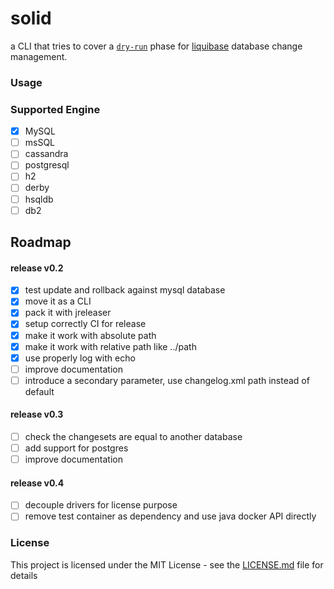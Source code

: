 # solid

a CLI that tries to cover a [`dry-run`](https://stackoverflow.com/questions/21847482/does-liquibase-support-dry-run) 
phase for [liquibase](https://liquibase.org/) database change management.

### Usage

### Supported Engine

- [X] MySQL
- [ ] msSQL
- [ ] cassandra
- [ ] postgresql
- [ ] h2
- [ ] derby
- [ ] hsqldb
- [ ] db2

## Roadmap

#### release v0.2

- [X] test update and rollback against mysql database
- [X] move it as a CLI
- [X] pack it with jreleaser
- [X] setup correctly CI for release
- [X] make it work with absolute path
- [X] make it work with relative path like ../path
- [X] use properly log with echo
- [ ] improve documentation
- [ ] introduce a secondary parameter, use changelog.xml path instead of default

#### release v0.3

- [ ] check the changesets are equal to another database
- [ ] add support for postgres
- [ ] improve documentation

#### release v0.4

- [ ] decouple drivers for license purpose
- [ ] remove test container as dependency and use java docker API directly

### License

This project is licensed under the MIT License - see the [LICENSE.md](LICENSE.md) file for details